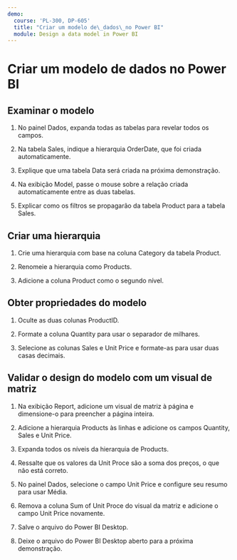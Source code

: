 ```yaml
---
demo:
  course: 'PL-300, DP-605'
  title: "Criar um modelo de\_dados\_no Power BI"
  module: Design a data model in Power BI
---
```

# Criar um modelo de dados no Power BI

## Examinar o modelo

1. No painel Dados, expanda todas as tabelas para revelar todos os campos.

1. Na tabela Sales, indique a hierarquia OrderDate, que foi criada automaticamente.

1. Explique que uma tabela Data será criada na próxima demonstração.

1. Na exibição Model, passe o mouse sobre a relação criada automaticamente entre as duas tabelas.

1. Explicar como os filtros se propagarão da tabela Product para a tabela Sales.

## Criar uma hierarquia

1. Crie uma hierarquia com base na coluna Category da tabela Product.

1. Renomeie a hierarquia como Products.

1. Adicione a coluna Product como o segundo nível.

## Obter propriedades do modelo

1. Oculte as duas colunas ProductID.

1. Formate a coluna Quantity para usar o separador de milhares.

1. Selecione as colunas Sales e Unit Price e formate-as para usar duas casas decimais.

## Validar o design do modelo com um visual de matriz

1. Na exibição Report, adicione um visual de matriz à página e dimensione-o para preencher a página inteira.

1. Adicione a hierarquia Products às linhas e adicione os campos Quantity, Sales e Unit Price.

1. Expanda todos os níveis da hierarquia de Products.

1. Ressalte que os valores da Unit Proce são a soma dos preços, o que não está correto.

1. No painel Dados, selecione o campo Unit Price e configure seu resumo para usar Média.

1. Remova a coluna Sum of Unit Proce do visual da matriz e adicione o campo Unit Price novamente.

1. Salve o arquivo do Power BI Desktop.

1. Deixe o arquivo do Power BI Desktop aberto para a próxima demonstração.
